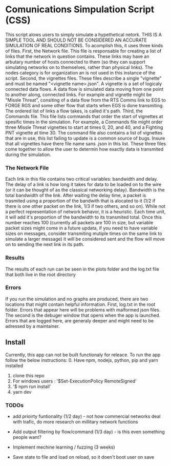 # Comunications Simpulation Script (CSS)
This script alows users to simply simulate a hypethetical netork. THIS IS A SIMPLE TOOL AND SHOULD NOT BE CONSIDERED AN ACCURATE SIMULATION OF REAL CONDITIONS. To acomplish this, it uses three kinds of files. 
First, the Network file. This file is responsable for creating a list of links that the network in question contains. These links may have an arbutary number of hosts connected to them (so they can support simulating networks on to themselves, rather than physical links). The nodes category is for organization an is not used in this instance of the script.
Second, the vignettes files. These files describe a single "vignette" and must be named "\<vignette name\>.json". A vignette is a set of logicaly connected data flows. A data flow is simulated data moving from one point to another along, connected links. For example and vignette might be "Missle Threat", consiting of a data flow from the RTS Comms link to EGS to FORGE RGS and some other flow that starts when EGS is done transmiting. The ordered list of links a flow takes, is called it's path.
Third, the Commands file. This file lists commands that order the start of vignettes at spesific times in the simulation. For example, a Commands file might order three Missle Threat vignettes to start at times 0, 20, and 40, and a Fighting PNT vignette at time 30. The command file also contains a list of vignettes that are in use, this list failing to update is a common source of bugs. Insure that all vignettes have there file name sans .json in this list.
These three files come together to allow the user to determin how exactly data is transmited during the simulation.

### The Network File
Each link in this file contains two critical variables: bandwidth and delay. The delay of a link is how long it takes for data to be loaded on to the wire (or it can be thought of as the classical networking delay). Bandwidth is the total bandwidth of the link. After waiting the delay time, a packet is trasmited using a proportion of the bandwith that is alocated to it (1/2 if there is one other packet on the link, 1/3 if two others, and so on). While not a perfect representation of network behavor, it is a heuristic. Each time unit, it will add it's proportion of the bandwidth to its transmited total. Once this number reaches 100 (currently all packets are 100 in size, but variable packet sizes might come in a future updata, if you need to have variable sizes on messages, consider transmiting mutiple times on the same link to simulate a larger message) it will be considered sent and the flow will move on to sending the next link in its path.

### Results
The results of each run can be seen in the plots folder and the log.txt file that both live in the root directory

### Errors
If you run the simulation and no graphs are produced, there are two locations that might contain helpful information. First, log.txt in the root folder. Errors that appear here will be problems with malformed json files. The second is the debuger window that opens when the app is launched. Errors that are logged here, are generaly deeper and might need to be adressed by a maintainer.

## Install
Currently, this app can not be built functionaly for releace. To run the app follow the below instructions:
0. Have npm, nodejs, python, pip and yarn installed
1. clone this repo
2. For windows users : '$Set-ExecutionPolicy RemoteSigned'
3. '$ npm run install'
4. yarn dev

### TODOs
- add prioirty funtionality (1/2 day) - not how commercial networks deal with trafic, do more research on millitary network functions

- Add output filtering by flow/command (1/3 day) - is this even something people want?

- Implement mechine learning / fuzzing (3 weeks)

- Save state to file and load on reload, so it doen't boot user on save